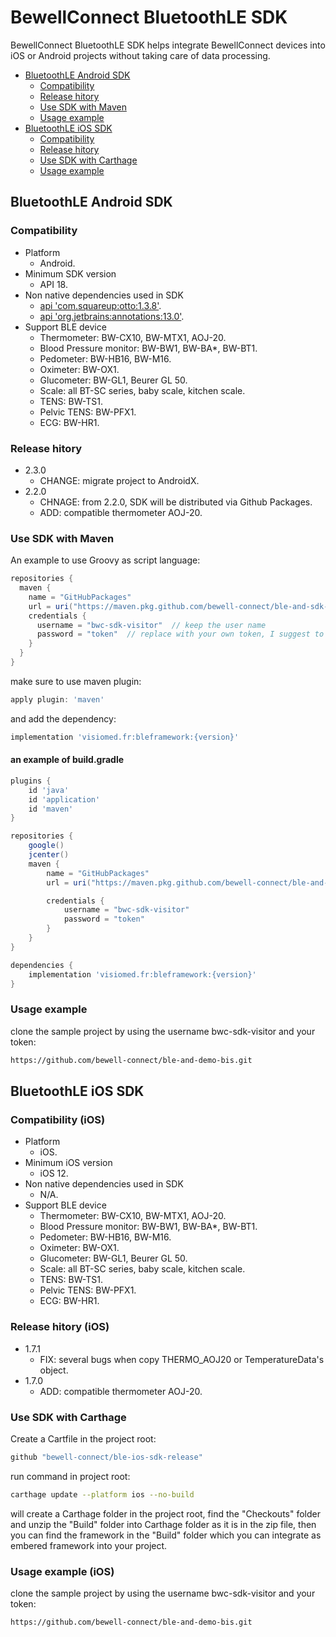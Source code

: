 # BewellConnect BluetoothLE SDK

BewellConnect BluetoothLE SDK helps integrate BewellConnect devices into iOS or Android projects without taking care of data processing.

- [BluetoothLE Android SDK](#bluetoothle-android-sdk)
  - [Compatibility](#compatibility)
  - [Release hitory](#release-hitory)
  - [Use SDK with Maven](#use-sdk-with-maven)
  - [Usage example](#usage-example)
- [BluetoothLE iOS SDK](#bluetoothle-ios-sdk)
  - [Compatibility](#compatibility-(ios))
  - [Release hitory](#release-hitory-(ios))
  - [Use SDK with Carthage](#use-sdk-with-carthage)
  - [Usage example](#usage-example-(ios))

## BluetoothLE Android SDK

### Compatibility

- Platform
  - Android.
- Minimum SDK version
  - API 18.
- Non native dependencies used in SDK
  - [api 'com.squareup:otto:1.3.8'](https://square.github.io/otto/).
  - [api 'org.jetbrains:annotations:13.0'](https://www.jetbrains.com/help/idea/annotating-source-code.html).
- Support BLE device
  - Thermometer: BW-CX10, BW-MTX1, AOJ-20.
  - Blood Pressure monitor: BW-BW1, BW-BA*, BW-BT1.
  - Pedometer: BW-HB16, BW-M16.
  - Oximeter: BW-OX1.
  - Glucometer: BW-GL1, Beurer GL 50.
  - Scale: all BT-SC series, baby scale, kitchen scale.
  - TENS: BW-TS1.
  - Pelvic TENS: BW-PFX1.
  - ECG: BW-HR1.

### Release hitory

- 2.3.0
  - CHANGE: migrate project to AndroidX.
- 2.2.0
  - CHNAGE: from 2.2.0, SDK will be distributed via Github Packages.
  - ADD: compatible thermometer AOJ-20.

### Use SDK with Maven

An example to use Groovy as script language:

```groovy
repositories {
  maven {
    name = "GitHubPackages"
    url = uri("https://maven.pkg.github.com/bewell-connect/ble-and-sdk-release")
    credentials {
      username = "bwc-sdk-visitor"  // keep the user name
      password = "token"  // replace with your own token, I suggest to keep the token somewhere else locally
    }
  }
}
```

make sure to use maven plugin:

```groovy
apply plugin: 'maven'
```

and add the dependency:

```groovy
implementation 'visiomed.fr:bleframework:{version}'
````

#### an example of build.gradle

```groovy
plugins {
    id 'java'
    id 'application'
    id 'maven'
}

repositories {
    google()
    jcenter()
    maven {
        name = "GitHubPackages"
        url = uri("https://maven.pkg.github.com/bewell-connect/ble-and-sdk-release")

        credentials {
            username = "bwc-sdk-visitor"
            password = "token"
        }
    }
}

dependencies {
    implementation 'visiomed.fr:bleframework:{version}'
}
```

### Usage example

clone the sample project by using the username bwc-sdk-visitor and your token:

```bash
https://github.com/bewell-connect/ble-and-demo-bis.git
```

## BluetoothLE iOS SDK

### Compatibility (iOS)

- Platform
  - iOS.
- Minimum iOS version
  - iOS 12.
- Non native dependencies used in SDK
  - N/A.
- Support BLE device
  - Thermometer: BW-CX10, BW-MTX1, AOJ-20.
  - Blood Pressure monitor: BW-BW1, BW-BA*, BW-BT1.
  - Pedometer: BW-HB16, BW-M16.
  - Oximeter: BW-OX1.
  - Glucometer: BW-GL1, Beurer GL 50.
  - Scale: all BT-SC series, baby scale, kitchen scale.
  - TENS: BW-TS1.
  - Pelvic TENS: BW-PFX1.
  - ECG: BW-HR1.

### Release hitory (iOS)

- 1.7.1
  - FIX: several bugs when copy THERMO_AOJ20 or TemperatureData's object.
- 1.7.0
  - ADD: compatible thermometer AOJ-20.

### Use SDK with Carthage

Create a Cartfile in the project root:

```bash
github "bewell-connect/ble-ios-sdk-release"
```

run command in project root:

```bash
carthage update --platform ios --no-build
```

will create a Carthage folder in the project root, find the "Checkouts" folder and unzip the "Build" folder into Carthage folder as it is in the zip file, then you can find the framework in the "Build" folder which you can integrate as embered framework into your project.

### Usage example (iOS)

clone the sample project by using the username bwc-sdk-visitor and your token:

```bash
https://github.com/bewell-connect/ble-and-demo-bis.git
```

